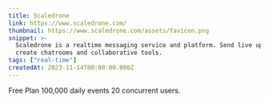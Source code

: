 ```yaml
---
title: Scaledrone
link: https://www.scaledrone.com/
thumbnail: https://www.scaledrone.com/assets/favicon.png
snippet: >-
  Scaledrone is a realtime messaging service and platform. Send live updates,
  create chatrooms and collaborative tools.
tags: ["real-time"]
createdAt: 2023-11-14T00:00:00.000Z
---
```

Free Plan
100,000 daily events
20 concurrent users.
